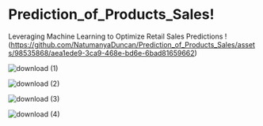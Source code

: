 # Prediction_of_Products_Sales!
 Leveraging Machine Learning to Optimize Retail Sales Predictions
!(https://github.com/NatumanyaDuncan/Prediction_of_Products_Sales/assets/98535868/aea1ede9-3ca9-468e-bd6e-6bad81659662)

![download (1)](https://github.com/NatumanyaDuncan/Prediction_of_Products_Sales/assets/98535868/e225eb85-ea10-4666-a7e9-07839a3b9e08)


![download (2)](https://github.com/NatumanyaDuncan/Prediction_of_Products_Sales/assets/98535868/78481ca2-978c-4193-87b3-ef98b7ad303d)

![download (3)](https://github.com/NatumanyaDuncan/Prediction_of_Products_Sales/assets/98535868/d79ff005-4b0e-4b67-a53a-8a97de01b725)


![download (4)](https://github.com/NatumanyaDuncan/Prediction_of_Products_Sales/assets/98535868/3be7a58a-440b-4441-ba06-19048764c4d8)

